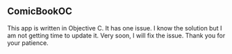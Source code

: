 ## ComicBookOC

This app is written in Objective C. It has one issue. I know the solution but I am not getting time to update it. 
Very soon, I will fix the issue. Thank you for your patience. 
